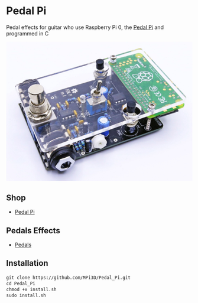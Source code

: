 # Pedal Pi

Pedal effects for guitar who use Raspberry Pi 0, the [Pedal Pi](https://www.electrosmash.com/pedal-pi) and programmed in C

[![Pedal Pi](/Pedal_Pi.jpg)](https://www.electrosmash.com/pedal-pi)

## Shop

+ [Pedal Pi](https://shop.electrosmash.com/product/pedal-pi-kit/)

## Pedals Effects

+ [Pedals](/Pedals)

## Installation

```
git clone https://github.com/MPi3D/Pedal_Pi.git
cd Pedal_Pi
chmod +x install.sh
sudo install.sh
```
